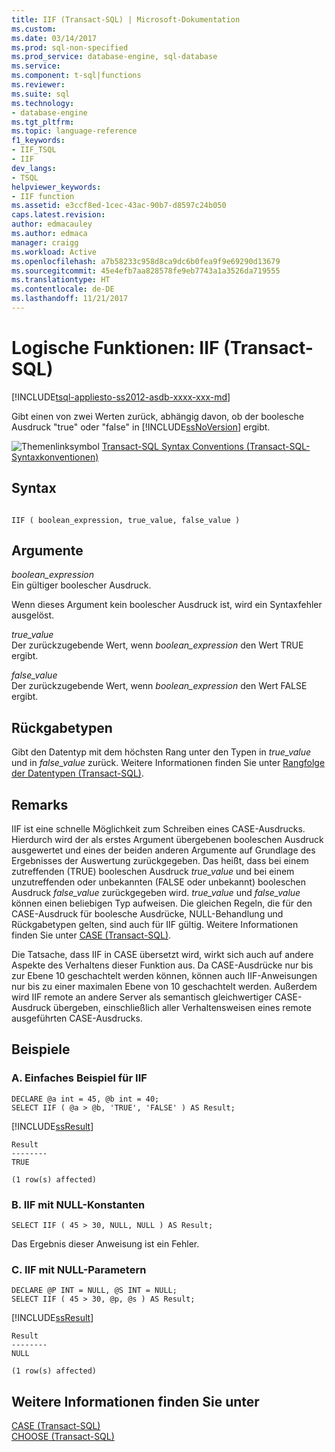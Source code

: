 ```yaml
---
title: IIF (Transact-SQL) | Microsoft-Dokumentation
ms.custom: 
ms.date: 03/14/2017
ms.prod: sql-non-specified
ms.prod_service: database-engine, sql-database
ms.service: 
ms.component: t-sql|functions
ms.reviewer: 
ms.suite: sql
ms.technology:
- database-engine
ms.tgt_pltfrm: 
ms.topic: language-reference
f1_keywords:
- IIF_TSQL
- IIF
dev_langs:
- TSQL
helpviewer_keywords:
- IIF function
ms.assetid: e3ccf8ed-1cec-43ac-90b7-d8597c24b050
caps.latest.revision: 
author: edmacauley
ms.author: edmaca
manager: craigg
ms.workload: Active
ms.openlocfilehash: a7b58233c958d8ca9dc6b0fea9f9e69290d13679
ms.sourcegitcommit: 45e4efb7aa828578fe9eb7743a1a3526da719555
ms.translationtype: HT
ms.contentlocale: de-DE
ms.lasthandoff: 11/21/2017
---
```

# <a name="logical-functions---iif-transact-sql"></a>Logische Funktionen: IIF (Transact-SQL)
[!INCLUDE[tsql-appliesto-ss2012-asdb-xxxx-xxx-md](../../includes/tsql-appliesto-ss2012-asdb-xxxx-xxx-md.md)]

  Gibt einen von zwei Werten zurück, abhängig davon, ob der boolesche Ausdruck "true" oder "false" in [!INCLUDE[ssNoVersion](../../includes/ssnoversion-md.md)] ergibt.  
  
 ![Themenlinksymbol](../../database-engine/configure-windows/media/topic-link.gif "Topic link icon") [Transact-SQL Syntax Conventions (Transact-SQL-Syntaxkonventionen)](../../t-sql/language-elements/transact-sql-syntax-conventions-transact-sql.md)  
  
## <a name="syntax"></a>Syntax  
  
```  
  
IIF ( boolean_expression, true_value, false_value )  
```  
  
## <a name="arguments"></a>Argumente  
 *boolean_expression*  
 Ein gültiger boolescher Ausdruck.  
  
 Wenn dieses Argument kein boolescher Ausdruck ist, wird ein Syntaxfehler ausgelöst.  
  
 *true_value*  
 Der zurückzugebende Wert, wenn *boolean_expression* den Wert TRUE ergibt.  
  
 *false_value*  
 Der zurückzugebende Wert, wenn *boolean_expression* den Wert FALSE ergibt.  
  
## <a name="return-types"></a>Rückgabetypen  
 Gibt den Datentyp mit dem höchsten Rang unter den Typen in *true_value* und in *false_value* zurück. Weitere Informationen finden Sie unter [Rangfolge der Datentypen &#40;Transact-SQL&#41;](../../t-sql/data-types/data-type-precedence-transact-sql.md).  
  
## <a name="remarks"></a>Remarks  
 IIF ist eine schnelle Möglichkeit zum Schreiben eines CASE-Ausdrucks. Hierdurch wird der als erstes Argument übergebenen booleschen Ausdruck ausgewertet und eines der beiden anderen Argumente auf Grundlage des Ergebnisses der Auswertung zurückgegeben. Das heißt, dass bei einem zutreffenden (TRUE) booleschen Ausdruck *true_value* und bei einem unzutreffenden oder unbekannten (FALSE oder unbekannt) booleschen Ausdruck *false_value* zurückgegeben wird. *true_value* und *false_value* können einen beliebigen Typ aufweisen. Die gleichen Regeln, die für den CASE-Ausdruck für boolesche Ausdrücke, NULL-Behandlung und Rückgabetypen gelten, sind auch für IIF gültig. Weitere Informationen finden Sie unter [CASE &#40;Transact-SQL&#41;](../../t-sql/language-elements/case-transact-sql.md).  
  
 Die Tatsache, dass IIF in CASE übersetzt wird, wirkt sich auch auf andere Aspekte des Verhaltens dieser Funktion aus. Da CASE-Ausdrücke nur bis zur Ebene 10 geschachtelt werden können, können auch IIF-Anweisungen nur bis zu einer maximalen Ebene von 10 geschachtelt werden. Außerdem wird IIF remote an andere Server als semantisch gleichwertiger CASE-Ausdruck übergeben, einschließlich aller Verhaltensweisen eines remote ausgeführten CASE-Ausdrucks.  
  
## <a name="examples"></a>Beispiele  
  
### <a name="a-simple-iif-example"></a>A. Einfaches Beispiel für IIF  
  
```  
DECLARE @a int = 45, @b int = 40;  
SELECT IIF ( @a > @b, 'TRUE', 'FALSE' ) AS Result;  
```  
  
 [!INCLUDE[ssResult](../../includes/ssresult-md.md)]  
  
```  
Result  
--------  
TRUE  
  
(1 row(s) affected)  
```  
  
### <a name="b-iif-with-null-constants"></a>B. IIF mit NULL-Konstanten  
  
```  
SELECT IIF ( 45 > 30, NULL, NULL ) AS Result;  
```  
  
 Das Ergebnis dieser Anweisung ist ein Fehler.  
  
### <a name="c-iif-with-null-parameters"></a>C. IIF mit NULL-Parametern  
  
```  
DECLARE @P INT = NULL, @S INT = NULL;  
SELECT IIF ( 45 > 30, @p, @s ) AS Result;  
```  
  
 [!INCLUDE[ssResult](../../includes/ssresult-md.md)]  
  
```  
Result  
--------  
NULL  
  
(1 row(s) affected)  
```  
  
## <a name="see-also"></a>Weitere Informationen finden Sie unter  
 [CASE &#40;Transact-SQL&#41;](../../t-sql/language-elements/case-transact-sql.md)   
 [CHOOSE &#40;Transact-SQL&#41;](../../t-sql/functions/logical-functions-choose-transact-sql.md)  
  
  
